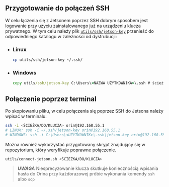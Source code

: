 ## Przygotowanie do połączeń SSH

W celu łączenia się z Jetsonem poprzez SSH dobrym sposobem jest logowanie przy użyciu zainstalowanego już na urządzeniu klucza prywatnego.
W tym celu należy plik [`utils/ssh/jetson-key`]("./utils/ssh/jetson-key") przenieść do odpowiedniego katalogu w zależności od dystrubucji:

- ### Linux

  ```bash
  cp utils/ssh/jetson-key ~/.ssh/
  ```

- ### Windows

  ```cmd
  copy utils/ssh/jetson-key C:\Users\<NAZWA UŻYTKOWNIKA>\.ssh # ścieżka będzie potrzebna w innych skryptach
  ```

## Połączenie poprzez terminal

Po skopiowaniu pliku, w celu połączenia się poprzez SSH do Jetsona należy wpisać w terminalu:
```bash
ssh -i <ŚCIEŻKA/DO/KLUCZA> orin@192.168.55.1
# LINUX: ssh -i ~/.ssh/jetson-key orin@192.168.55.1
# WINDOWS: ssh -i C:\Users\<UŻYTKOWNIK>\.ssh\jetson-key orin@192.168.55.1
```

Można również wykorzystać przygotowany skrypt znajdujący się w repozytorium, który weryfikuje poprawne połączenie.
```bash
utils/connect-jetson.sh <ŚCIEŻKA/DO/KLUCZA>
```

>*__UWAGA__*
> Niesprecyzowanie klucza skutkuje koniecznością wpisania hasła do Orina przy każdorazowej próbie wykonania komendy `ssh` albo `scp`
